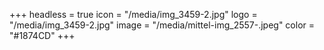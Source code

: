 +++
headless = true
icon = "/media/img_3459-2.jpg"
logo = "/media/img_3459-2.jpg"
image = "/media/mittel-img_2557-.jpeg"
color = "#1874CD"
+++
